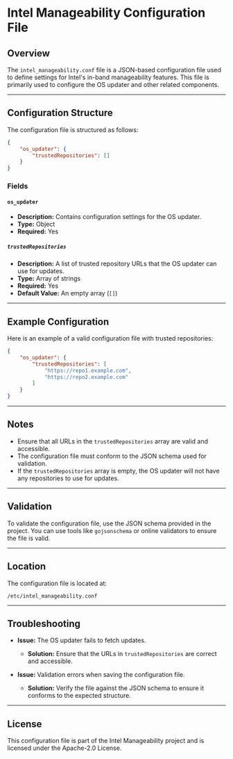 # Intel Manageability Configuration File

## Overview

The `intel_manageability.conf` file is a JSON-based configuration file used to define settings for Intel's in-band manageability features. This file is primarily used to configure the OS updater and other related components.

---

## Configuration Structure

The configuration file is structured as follows:

```json
{
    "os_updater": {
        "trustedRepositories": []
    }
}
```

### **Fields**

#### `os_updater`
- **Description:** Contains configuration settings for the OS updater.
- **Type:** Object
- **Required:** Yes

##### **`trustedRepositories`**
- **Description:** A list of trusted repository URLs that the OS updater can use for updates.
- **Type:** Array of strings
- **Required:** Yes
- **Default Value:** An empty array (`[]`)

---

## Example Configuration

Here is an example of a valid configuration file with trusted repositories:

```json
{
    "os_updater": {
        "trustedRepositories": [
            "https://repo1.example.com",
            "https://repo2.example.com"
        ]
    }
}
```

---

## Notes

- Ensure that all URLs in the `trustedRepositories` array are valid and accessible.
- The configuration file must conform to the JSON schema used for validation.
- If the `trustedRepositories` array is empty, the OS updater will not have any repositories to use for updates.

---

## Validation

To validate the configuration file, use the JSON schema provided in the project. You can use tools like `gojsonschema` or online validators to ensure the file is valid.

---

## Location

The configuration file is located at:

```
/etc/intel_manageability.conf
```

---

## Troubleshooting

- **Issue:** The OS updater fails to fetch updates.
  - **Solution:** Ensure that the URLs in `trustedRepositories` are correct and accessible.

- **Issue:** Validation errors when saving the configuration file.
  - **Solution:** Verify the file against the JSON schema to ensure it conforms to the expected structure.

---

## License

This configuration file is part of the Intel Manageability project and is licensed under the Apache-2.0 License.
